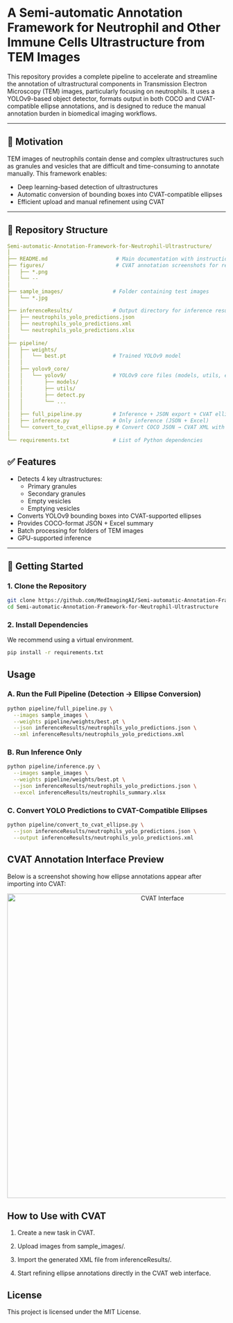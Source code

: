 # A Semi-automatic Annotation Framework for Neutrophil and Other Immune Cells Ultrastructure from TEM Images

This repository provides a complete pipeline to accelerate and streamline the annotation of ultrastructural components in Transmission Electron Microscopy (TEM) images, particularly focusing on neutrophils. It uses a YOLOv9-based object detector, formats output in both COCO and CVAT-compatible ellipse annotations, and is designed to reduce the manual annotation burden in biomedical imaging workflows.

---

## 🔬 Motivation

TEM images of neutrophils contain dense and complex ultrastructures such as granules and vesicles that are difficult and time-consuming to annotate manually. This framework enables:

- Deep learning-based detection of ultrastructures
- Automatic conversion of bounding boxes into CVAT-compatible ellipses
- Efficient upload and manual refinement using CVAT

---

## 📁 Repository Structure
```yaml
Semi-automatic-Annotation-Framework-for-Neutrophil-Ultrastructure/
│
├── README.md                      # Main documentation with instructions
├── figures/                       # CVAT annotation screenshots for refinement illustration
│   ├── *.png
│   └── --
│
├── sample_images/                # Folder containing test images
│   └── *.jpg
│
├── inferenceResults/             # Output directory for inference results
│   ├── neutrophils_yolo_predictions.json
│   ├── neutrophils_yolo_predictions.xml
│   └── neutrophils_yolo_predictions.xlsx
│
├── pipeline/
│   ├── weights/
│   │   └── best.pt               # Trained YOLOv9 model
│   │
│   ├── yolov9_core/
│   │   └── yolov9/               # YOLOv9 core files (models, utils, etc.)
│   │       ├── models/
│   │       ├── utils/
│   │       ├── detect.py
│   │       └── ...
│   │
│   ├── full_pipeline.py          # Inference + JSON export + CVAT ellipse conversion
│   ├── inference.py              # Only inference (JSON + Excel)
│   └── convert_to_cvat_ellipse.py # Convert COCO JSON → CVAT XML with ellipses
│
└── requirements.txt              # List of Python dependencies
```

## ✅ Features

- Detects 4 key ultrastructures:
  - Primary granules
  - Secondary granules
  - Empty vesicles
  - Emptying vesicles
- Converts YOLOv9 bounding boxes into CVAT-supported ellipses
- Provides COCO-format JSON + Excel summary
- Batch processing for folders of TEM images
- GPU-supported inference

---

## 🧪 Getting Started

### 1. Clone the Repository

```bash
git clone https://github.com/MedImagingAI/Semi-automatic-Annotation-Framework-for-Neutrophil-Ultrastructure.git
cd Semi-automatic-Annotation-Framework-for-Neutrophil-Ultrastructure
```

### 2. Install Dependencies
We recommend using a virtual environment.
```bash
pip install -r requirements.txt
```

## Usage
### A. Run the Full Pipeline (Detection → Ellipse Conversion)

```bash
python pipeline/full_pipeline.py \
  --images sample_images \
  --weights pipeline/weights/best.pt \
  --json inferenceResults/neutrophils_yolo_predictions.json \
  --xml inferenceResults/neutrophils_yolo_predictions.xml
```

### B. Run Inference Only

```bash
python pipeline/inference.py \
  --images sample_images \
  --weights pipeline/weights/best.pt \
  --json inferenceResults/neutrophils_yolo_predictions.json \
  --excel inferenceResults/neutrophils_summary.xlsx
```

### C. Convert YOLO Predictions to CVAT-Compatible Ellipses

```bash
python pipeline/convert_to_cvat_ellipse.py \
  --json inferenceResults/neutrophils_yolo_predictions.json \
  --output inferenceResults/neutrophils_yolo_predictions.xml
```

## CVAT Annotation Interface Preview
Below is a screenshot showing how ellipse annotations appear after importing into CVAT:

<p align="center"> <img src="figures/framework_demonstration_cvat.png" alt="CVAT Interface" width="700"/> </p>

## How to Use with CVAT
1. Create a new task in CVAT.

2. Upload images from sample_images/.

3. Import the generated XML file from inferenceResults/.

4. Start refining ellipse annotations directly in the CVAT web interface.


## License
This project is licensed under the MIT License.
